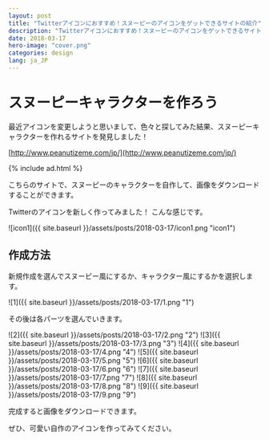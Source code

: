 ```yaml
---
layout: post
title: "Twitterアイコンにおすすめ！スヌーピーのアイコンをゲットできるサイトの紹介"
description: "Twitterアイコンにおすすめ！スヌーピーのアイコンをゲットできるサイトの紹介"
date: 2018-03-17
hero-image: "cover.png"
categories: design
lang: ja_JP
---
```


# スヌーピーキャラクターを作ろう

最近アイコンを変更しようと思いまして、色々と探してみた結果、スヌーピーキャラクターを作れるサイトを発見しました！

[http://www.peanutizeme.com/jp/](http://www.peanutizeme.com/jp/)

{% include ad.html %}

こちらのサイトで、スヌーピーのキャラクターを自作して、画像をダウンロードすることができます。

Twitterのアイコンを新しく作ってみました！
こんな感じです。

![icon1]({{ site.baseurl }}/assets/posts/2018-03-17/icon1.png "icon1")

## 作成方法

新規作成を選んでスヌーピー風にするか、キャラクター風にするかを選択します。

![1]({{ site.baseurl }}/assets/posts/2018-03-17/1.png "1")

その後は各パーツを選んでいきます。

![2]({{ site.baseurl }}/assets/posts/2018-03-17/2.png "2")
![3]({{ site.baseurl }}/assets/posts/2018-03-17/3.png "3")
![4]({{ site.baseurl }}/assets/posts/2018-03-17/4.png "4")
![5]({{ site.baseurl }}/assets/posts/2018-03-17/5.png "5")
![6]({{ site.baseurl }}/assets/posts/2018-03-17/6.png "6")
![7]({{ site.baseurl }}/assets/posts/2018-03-17/7.png "7")
![8]({{ site.baseurl }}/assets/posts/2018-03-17/8.png "8")
![9]({{ site.baseurl }}/assets/posts/2018-03-17/9.png "9")

完成すると画像をダウンロードできます。

ぜひ、可愛い自作のアイコンを作ってみてください。

